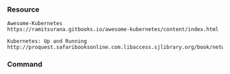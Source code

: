 
### Resource

```
Awesome-Kubernetes
https://ramitsurana.gitbooks.io/awesome-kubernetes/content/index.html

Kubernetes: Up and Running
http://proquest.safaribooksonline.com.libaccess.sjlibrary.org/book/networking/9781491935668
```

### Command

```
```
